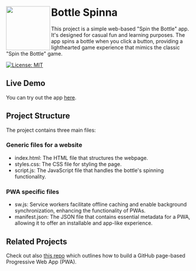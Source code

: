 # Bottle Spinna <img  align="left" width="120" src="https://github.com/wit-vox/bottle-spinna/assets/25911312/c0a6d7e2-e498-436d-9ddd-4c0460f68fae">
This project is a simple web-based "Spin the Bottle" app. It's designed for casual fun and learning purposes. The app spins a bottle when you click a button, providing a lighthearted game experience that mimics the classic "Spin the Bottle" game.

[![License: MIT](https://img.shields.io/badge/License-MIT-yellow.svg)](https://opensource.org/licenses/MIT)

## Live Demo
You can try out the app [here](https://wit-vox.github.io/bottle-spinna/).

## Project Structure
The project contains three main files:

### Generic files for a website 
- index.html: The HTML file that structures the webpage.
- styles.css: The CSS file for styling the page.
- script.js: The JavaScript file that handles the bottle's spinning functionality.

### PWA specific files
- sw.js: Service workers facilitate offline caching and enable background synchronization, enhancing the functionality of PWAs.
- manifest.json: The JSON file that contains essential metadata for a PWA, allowing it to offer an installable and app-like experience.

## Related Projects
Check out also [this repo](https://github.com/codepo8/github-page-pwa) which outlines how to build a GitHub page-based Progressive Web App (PWA).

